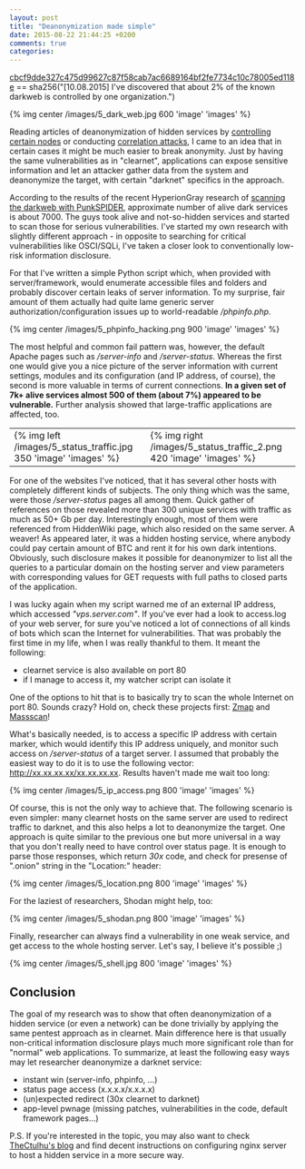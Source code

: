 ```yaml
---
layout: post
title: "Deanonymization made simple"
date: 2015-08-22 21:44:25 +0200
comments: true
categories: 
---
```


<a href="https://twitter.com/c0rdis/status/630705659848302592">cbcf9dde327c475d99627c87f58cab7ac6689164bf2fe7734c10c78005ed118e</a> == sha256("[10.08.2015] I've discovered that about 2% of the known darkweb is controlled by one organization.")

{% img center /images/5_dark_web.jpg 600 'image' 'images' %}

<!--more-->

Reading articles of deanonymization of hidden services by <a href="http://40.media.tumblr.com/cd025e4b9b6db50cf53d21a7af5e5568/tumblr_nq7y4s0aMQ1uygu1vo1_1280.png">controlling certain nodes</a> 
or conducting <a href="http://conference.hitb.org/hitbsecconf2015ams/wp-content/uploads/2015/02/D2T2-Filippo-Valsorda-and-George-Tankersly-Non-Hidden-Hidden-Services-Considered-Harmful.pdf">correlation attacks</a>, 
I came to an idea that in certain cases it might be much easier to break anonymity. Just by having the same vulnerabilities as in "clearnet", applications can expose sensitive information
and let an attacker gather data from the system and deanonymize the target, with certain "darknet" specifics in the approach.

According to the results of the recent HyperionGray research of <a href="http://alex.hyperiongray.com/posts/289994-scanning-the-dark-web">scanning the darkweb with PunkSPIDER</a>,
approximate number of alive dark services is about 7000. The guys took alive and not-so-hidden services and started to scan those for serious vulnerabilities.
I've started my own research with slightly different approach - in opposite to searching for critical vulnerabilities like OSCI/SQLi, 
I've taken a closer look to conventionally low-risk information disclosure. 

For that I've written a simple Python script which, when provided with server/framework, would enumerate accessible files and folders and probably discover certain leaks of server information.
To my surprise, fair amount of them actually had quite lame generic server authorization/configuration issues up to world-readable */phpinfo.php*.

{% img center /images/5_phpinfo_hacking.png 900 'image' 'images' %}

The most helpful and common fail pattern was, however, the default Apache pages such as */server-info* and */server-status*. Whereas the first
one would give you a nice picture of the server information with current settings, modules and its configuration (and IP address, of course), 
the second is more valuable in terms of current connections. **In a given set of 7k+ alive services almost 500 of them (about 7%) appeared to be 
vulnerable.** Further analysis showed that large-traffic applications are affected, too.

<table>
<tr>
  <td>{% img left /images/5_status_traffic.jpg 350 'image' 'images' %}</td>
  <td>{% img right /images/5_status_traffic_2.png 420 'image' 'images' %}</td>
</tr>
</table>   

For one of the websites I've noticed, that it has several other hosts with completely different kinds
of subjects. The only thing which was the same, were those */server-status* pages all among them. Quick gather of references on those revealed more than 300
unique services with traffic as much as 50+ Gb per day. Interestingly enough, most of them were referenced from HiddenWiki page,
which also resided on the same server. A weaver! As appeared later, it was a hidden hosting service, where anybody could pay certain amount of BTC and rent
it for his own dark intentions. Obviously, such disclosure makes it possible for deanonymizer to list all the queries to a particular domain on the hosting 
server and view parameters with corresponding values for GET requests with full paths to closed parts of the application.

I was lucky again when my script warned me of an external IP address, which accessed *"vps.server.com"*.
If you've ever had a look to access.log of your web server, for sure you've noticed a lot of connections of all kinds of bots which scan the Internet for 
vulnerabilities. That was probably the first time in my life, when I was really thankful to them. It meant the following:

- clearnet service is also available on port 80
- if I manage to access it, my watcher script can isolate it

One of the options to hit that is to basically try to scan the whole Internet on port 80. Sounds crazy? Hold on, check these projects first: 
<a href="https://zmap.io/">Zmap</a> and <a href="https://github.com/robertdavidgraham/masscan">Massscan</a>!

What's basically needed, is to access a specific IP address with certain marker, which would identify this IP address uniquely, and monitor 
such access on */server-status* of a target server. I assumed that probably the easiest way to do it is to use the following vector: http://xx.xx.xx.xx/xx.xx.xx.xx.
Results haven't made me wait too long:

{% img center /images/5_ip_access.png 800 'image' 'images' %}

Of course, this is not the only way to achieve that. The following scenario is even simpler: many clearnet hosts on the same server are used to redirect traffic to darknet, and
this also helps a lot to deanonymize the target. One approach is quite similar to the previous one but more universal in a way that you don't really need to have control over status page. 
It is enough to parse those responses, which return *30x* code, and check for presense of ".onion" string in the "Location:" header:

{% img center /images/5_location.png 800 'image' 'images' %}

For the laziest of researchers, Shodan might help, too:

{% img center /images/5_shodan.png 800 'image' 'images' %}

Finally, researcher can always find a vulnerability in one weak service, and get access to the whole hosting server. Let's say, I believe it's possible ;)

{% img center /images/5_shell.jpg 800 'image' 'images' %}

## Conclusion

The goal of my research was to show that often deanonymization of a hidden service (or even a network) can be done trivially by applying the same pentest approach as in clearnet.
Main difference here is that usually non-critical information disclosure plays much more significant role than for "normal" web applications.
To summarize, at least the following easy ways may let researcher deanonymize a darknet service:

- instant win (server-info, phpinfo, ...)
- status page access (x.x.x.x/x.x.x.x)
- (un)expected redirect (30x clearnet to darknet)
- app-level pwnage (missing patches, vulnerabilities in the code, default framework pages...)


P.S. If you're interested in the topic, you may also want to check <a href="https://www.thecthulhu.com/setting-up-a-hidden-service-with-nginx/">TheCtulhu's blog</a> and find decent instructions on configuring nginx server to host a hidden service in a more secure way.